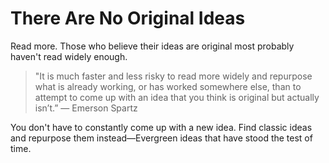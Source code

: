 # There Are No Original Ideas

Read more. Those who believe their ideas are original most probably haven't read widely enough.

> "It is much faster and less risky to read more widely and repurpose what is already working, or has worked somewhere else, than to attempt to come up with an idea that you think is original but actually isn’t.” — Emerson Spartz

You don't have to constantly come up with a new idea. Find classic ideas and repurpose them instead—Evergreen ideas that have stood the test of time.
